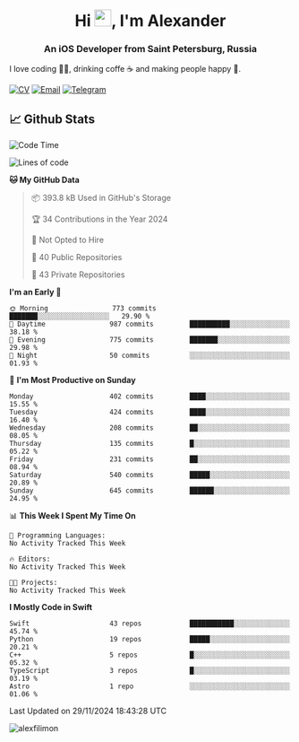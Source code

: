 <h1 align="center">Hi <img src="https://raw.githubusercontent.com/MartinHeinz/MartinHeinz/master/wave.gif" width="30px">, I'm Alexander</h1>
<h3 align="center">An iOS Developer from Saint Petersburg, Russia</h3>

I love coding 👨‍💻, drinking coffe ☕️ and making people happy 🎊.

[![CV](https://img.shields.io/badge/CV-Александр%20Филимонов-14b420)](./resources/CV_Aleksandr_Filimonov_iOS_November_2023.pdf)
[![Email](https://img.shields.io/badge/Email-as.filimonov@mail.ru-f39f37)](mailto:as.filimonov@mail.ru)
[![Telegram](https://img.shields.io/badge/Telegram-alexfilimon-1686b1)](https://t.me/alexfilimon)

## 📈 Github Stats

<!--START_SECTION:waka-->
![Code Time](http://img.shields.io/badge/Code%20Time-0%20secs-blue)

![Lines of code](https://img.shields.io/badge/From%20Hello%20World%20I%27ve%20Written-1.6%20million%20lines%20of%20code-blue)

**🐱 My GitHub Data** 

> 📦 393.8 kB Used in GitHub's Storage 
 > 
> 🏆 34 Contributions in the Year 2024
 > 
> 🚫 Not Opted to Hire
 > 
> 📜 40 Public Repositories 
 > 
> 🔑 43 Private Repositories 
 > 
**I'm an Early 🐤** 

```text
🌞 Morning                773 commits         ███████░░░░░░░░░░░░░░░░░░   29.90 % 
🌆 Daytime                987 commits         ██████████░░░░░░░░░░░░░░░   38.18 % 
🌃 Evening                775 commits         ███████░░░░░░░░░░░░░░░░░░   29.98 % 
🌙 Night                  50 commits          ░░░░░░░░░░░░░░░░░░░░░░░░░   01.93 % 
```
📅 **I'm Most Productive on Sunday** 

```text
Monday                   402 commits         ████░░░░░░░░░░░░░░░░░░░░░   15.55 % 
Tuesday                  424 commits         ████░░░░░░░░░░░░░░░░░░░░░   16.40 % 
Wednesday                208 commits         ██░░░░░░░░░░░░░░░░░░░░░░░   08.05 % 
Thursday                 135 commits         █░░░░░░░░░░░░░░░░░░░░░░░░   05.22 % 
Friday                   231 commits         ██░░░░░░░░░░░░░░░░░░░░░░░   08.94 % 
Saturday                 540 commits         █████░░░░░░░░░░░░░░░░░░░░   20.89 % 
Sunday                   645 commits         ██████░░░░░░░░░░░░░░░░░░░   24.95 % 
```


📊 **This Week I Spent My Time On** 

```text
💬 Programming Languages: 
No Activity Tracked This Week

🔥 Editors: 
No Activity Tracked This Week

🐱‍💻 Projects: 
No Activity Tracked This Week
```

**I Mostly Code in Swift** 

```text
Swift                    43 repos            ███████████░░░░░░░░░░░░░░   45.74 % 
Python                   19 repos            █████░░░░░░░░░░░░░░░░░░░░   20.21 % 
C++                      5 repos             █░░░░░░░░░░░░░░░░░░░░░░░░   05.32 % 
TypeScript               3 repos             █░░░░░░░░░░░░░░░░░░░░░░░░   03.19 % 
Astro                    1 repo              ░░░░░░░░░░░░░░░░░░░░░░░░░   01.06 % 
```




 Last Updated on 29/11/2024 18:43:28 UTC
<!--END_SECTION:waka-->

<img align="center" src="https://github-readme-stats.vercel.app/api?username=alexfilimon&show_icons=true" alt="alexfilimon" />
